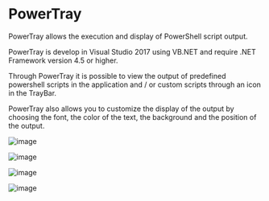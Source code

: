 # PowerTray
PowerTray allows the execution and display of PowerShell script output.

PowerTray is develop in Visual Studio 2017 using VB.NET and require .NET Framework version 4.5 or higher.

Through PowerTray it is possible to view the output of predefined powershell scripts in the application and / or custom scripts through an icon in the TrayBar.

PowerTray also allows you to customize the display of the output by choosing the font, the color of the text, the background and the position of the output.

![image](https://user-images.githubusercontent.com/20457171/75661627-f5029800-5c6d-11ea-8c1b-a9c2053cbf4f.png)

![image](https://user-images.githubusercontent.com/20457171/75661898-7528fd80-5c6e-11ea-9670-4924497e0f90.png)

![image](https://user-images.githubusercontent.com/20457171/75663542-46f8ed00-5c71-11ea-8747-3e6b9496eff9.png)

![image](https://user-images.githubusercontent.com/20457171/75663601-6263f800-5c71-11ea-8005-ce99aa604310.png)
